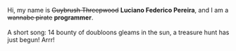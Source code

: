 Hi, my name is ~~Guybrush Threepwood~~ **Luciano Federico Pereira**, and I am a ~~wannabe pirate~~ **programmer**.<br><br>A short song: 14 bounty of doubloons gleams in the sun, a treasure hunt has just begun! Arrr!
